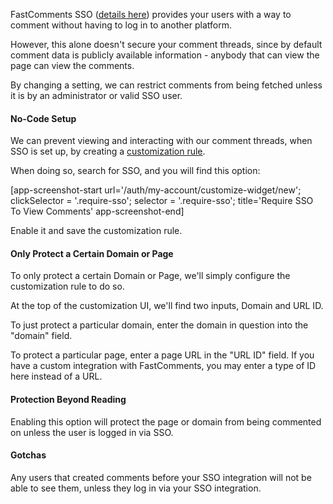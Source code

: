 FastComments SSO (<a href="#sso">details here</a>) provides your users with a way to comment without having to log in to another platform.

However, this alone doesn't secure your comment threads, since by default comment data is publicly available information - anybody that can view the page can view the comments.

By changing a setting, we can restrict comments from being fetched unless it is by an administrator or valid SSO user.

#### No-Code Setup

We can prevent viewing and interacting with our comment threads, when SSO is set up, by creating a <a href="https://fastcomments.com/auth/my-account/customize-widget" target="_blank">customization rule</a>.

When doing so, search for SSO, and you will find this option:

[app-screenshot-start url='/auth/my-account/customize-widget/new'; clickSelector = '.require-sso'; selector = '.require-sso'; title='Require SSO To View Comments' app-screenshot-end]

Enable it and save the customization rule.

#### Only Protect a Certain Domain or Page

To only protect a certain Domain or Page, we'll simply configure the customization rule to do so.

At the top of the customization UI, we'll find two inputs, Domain and URL ID.

To just protect a particular domain, enter the domain in question into the "domain" field.

To protect a particular page, enter a page URL in the "URL ID" field. If you have a custom integration with FastComments, you may enter a type of ID here instead of a URL.

#### Protection Beyond Reading

Enabling this option will protect the page or domain from being commented on unless the user is logged in via SSO.

#### Gotchas

Any users that created comments before your SSO integration will not be able to see them, unless they log in via your SSO integration.
